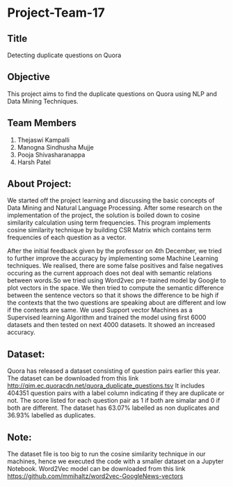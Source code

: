 # Project-Team-17

## Title
Detecting duplicate questions on Quora

## Objective
This project aims to find the duplicate questions on Quora using NLP and Data Mining Techniques.

## Team Members
1) Thejaswi Kampalli
2) Manogna Sindhusha Mujje
3) Pooja Shivasharanappa
4) Harsh Patel

## About Project:
We started off the project learning and discussing the basic concepts of Data Mining and Natural Language Processing. After some research on the implementation of the project, the solution is boiled down to cosine similarity calculation using term frequencies. This program implements cosine similarity technique by building CSR Matrix which contains term frequencies of each question as a vector. 

After the initial feedback given by the professor on 4th December, we tried to further improve the accuracy by implementing some Machine Learning techniques. We realised, there are some false positives and false negatives occuring as the current approach does not deal with semantic relations between words.So we tried using Word2vec pre-trained model by Google to plot vectors in the space. We then tried to compute the semantic difference between the sentence vectors so that it shows the difference to be high if the contexts that the two questions are speaking about are different and low if the contexts are same. We used Support vector Machines as a Supervised learning Algorithm and trained the model using first 6000 datasets and then tested on next 4000 datasets. It showed an increased accuracy.
 

## Dataset:
Quora has released a dataset consisting of question pairs earlier this year. The dataset can be downloaded from this link http://qim.ec.quoracdn.net/quora_duplicate_questions.tsv It includes 404351 question pairs with a label column indicating if they are duplicate or not. The score listed for each question pair as 1 if both are simalar and 0 if both are different. The dataset has 63.07% labelled as non duplicates and 36.93% labelled as duplicates. 

## Note: 
The dataset file is too big to run the cosine similarity technique in our machines, hence we executed the code with a smaller dataset on a Jupyter Notebook.
Word2Vec model can be downloaded from this link https://github.com/mmihaltz/word2vec-GoogleNews-vectors

